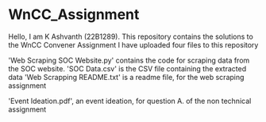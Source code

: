 # WnCC_Assignment
Hello, I am K Ashvanth (22B1289). This repository contains the solutions to the WnCC Convener Assignment
I have uploaded four files to this repository

'Web Scraping SOC Website.py' contains the code for scraping data from the SOC website.
'SOC Data.csv' is the CSV file containing the extracted data
'Web Scrapping README.txt' is a readme file, for the web scraping assignment


'Event Ideation.pdf', an event ideation, for question A. of the non technical assignment
